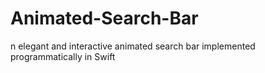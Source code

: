# Animated-Search-Bar
n elegant and interactive animated search bar implemented programmatically in Swift
